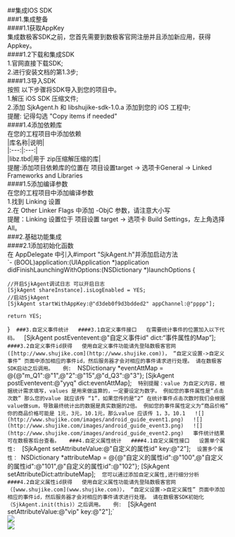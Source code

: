 ##集成IOS SDK  
###1.集成整备  
####1.1获取AppKey  
集成数极客SDK之前，您首先需要到数极客官网注册并且添加新应用，获得Appkey。  
####1.2下载和集成SDK  
1.官网直接下载SDK;  
2.进行安装文档的第1.3步;  
####1.3导入SDK  
按照 以下步骤将SDK导入到您的项目中。  
1.解压 iOS SDK 压缩文件;  
2.添加 SjkAgent.h 和 libshujike-sdk-1.0.a 添加到您的 iOS 工程中;  
提醒: 记得勾选 "Copy items if needed"  
####1.4添加依赖库  
在您的工程项目中添加依赖  
|库名称|说明|  
|:---:|:---:|  
|libz.tbd|用于 zip压缩解压缩的库|  
提醒:添加项目依赖库的位置在 项目设置target -> 选项卡General -> Linked Frameworks and Libraries  
####1.5添加编译参数  
在您的工程项目中添加编译参数  
1.找到 Linking 设置  
2.在 Other Linker Flags 中添加 -ObjC 参数，请注意大小写  
提醒：Linking 设置位于 项目设置 target -> 选项卡 Build Settings，左上角选择 All。  
###2.基础功能集成  
####2.1添加初始化函数  
在 AppDelegate 中引入#import "SjkAgent.h"并添加启动方法  
`- (BOOL)application:(UIApplication *)application didFinishLaunchingWithOptions:(NSDictionary *)launchOptions {

    //开启SjkAgent调试日志 可以开启日志
    [SjkAgent shareInstance].isLogEnabled = YES;
    //启动SjkAgent
    [SjkAgent startWithAppKey:@"d3deb0f9d3bdded2" appChannel:@"pppp"];
    
    return YES;
}`  
###3.自定义事件统计  
####3.1自定义事件接口  
在需要统计事件的位置加入以下代码。  
`[SjkAgent postEventevent:@"自定义事件id" dict:“事件属性的Map”];`  
####3.2自定义事件id获得  
使用自定义事件功能请先登陆数极客官网([http://www.shujike.com](http://www.shujike.com))， “自定义设置->自定义事件” 页面中添加相应的事件id，然后服务器才会对相应的事件请求进行处理。 请在数极客SDK启动之后调用。  
例:  
`NSDictionary *eventAttMap = @{@"m_Q1":@"1",@"2":@"15",@"d_Q3":@"3"};
[SjkAgent postEventevent:@"yyq" dict:eventAttMap];`  
特别提醒：value 为自定义内容，根据统计需求填写，values 是用来做运算的，一定要设定为数字。 例如您的事件属性是“点击次数” 那么您的value 就应该传 “1”，如果您传的是“2” 在统计事件点击次数时我们会根据value做sum，导致最终统计出的数据是真实数据的2倍。
例如您的事件属性定义为“商品价格” 你的商品价格可能是 1元，3元，10.1元，那么value 应该传 1，3，10.1  
![](http://www.shujike.com/images/android_guide_event1.png)  
![](http://www.shujike.com/images/android_guide_event3.png)  
![](http://www.shujike.com/images/android_guide_event2.png)  
事件统计结果可在数极客后台查看。  
###4.自定义属性统计  
####4.1自定义属性接口  
设置单个属性:  
`[SjkAgent setAttributeValue:@"自定义的属性id" key:@"2"];`  
设置多个属性： 
`NSDictionary *attributeMap = @{@"自定义的属性id":@"100",@"自定义的属性id":@"101",@"自定义的属性id":@"102"};
[SjkAgent setAttributeDict:attributeMap];`  
您可以通过添加自定义属性,进行细分分析  
####4.2自定义属性id获得  
使用自定义属性功能请先登陆数极客官网 （[www.shujike.com](www.shujike.com)）， “自定义设置->自定义属性” 页面中添加相应的事件id，然后服务器才会对相应的事件请求进行处理。 请在数极客SDK初始化（SjkAgent.init(this)）之后调用。  
例:  
`[SjkAgent setAttributeValue:@"vip" key:@"2"];`  
![](http://www.shujike.com/images/android_guide_arg.png)  
![](http://www.shujike.com/images/android_guide_attribute.png)  










